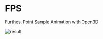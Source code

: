 # FPS
Furthest Point Sample Animation with Open3D

![result](https://github.com/lisongze/FPS/blob/master/source/FPS.gif)